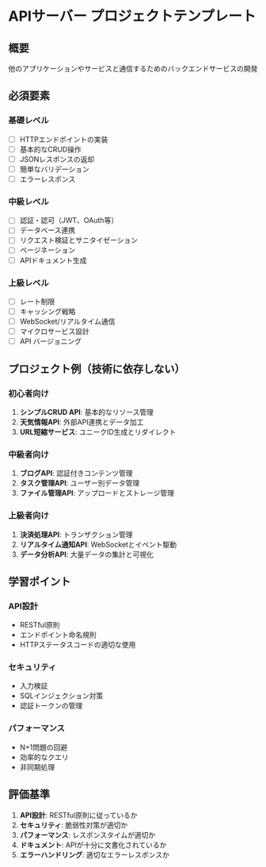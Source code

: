 # APIサーバー プロジェクトテンプレート

## 概要
他のアプリケーションやサービスと通信するためのバックエンドサービスの開発

## 必須要素

### 基礎レベル
- [ ] HTTPエンドポイントの実装
- [ ] 基本的なCRUD操作
- [ ] JSONレスポンスの返却
- [ ] 簡単なバリデーション
- [ ] エラーレスポンス

### 中級レベル
- [ ] 認証・認可（JWT、OAuth等）
- [ ] データベース連携
- [ ] リクエスト検証とサニタイゼーション
- [ ] ページネーション
- [ ] APIドキュメント生成

### 上級レベル
- [ ] レート制限
- [ ] キャッシング戦略
- [ ] WebSocket/リアルタイム通信
- [ ] マイクロサービス設計
- [ ] API バージョニング

## プロジェクト例（技術に依存しない）

### 初心者向け
1. **シンプルCRUD API**: 基本的なリソース管理
2. **天気情報API**: 外部API連携とデータ加工
3. **URL短縮サービス**: ユニークID生成とリダイレクト

### 中級者向け
1. **ブログAPI**: 認証付きコンテンツ管理
2. **タスク管理API**: ユーザー別データ管理
3. **ファイル管理API**: アップロードとストレージ管理

### 上級者向け
1. **決済処理API**: トランザクション管理
2. **リアルタイム通知API**: WebSocketとイベント駆動
3. **データ分析API**: 大量データの集計と可視化

## 学習ポイント

### API設計
- RESTful原則
- エンドポイント命名規則
- HTTPステータスコードの適切な使用

### セキュリティ
- 入力検証
- SQLインジェクション対策
- 認証トークンの管理

### パフォーマンス
- N+1問題の回避
- 効率的なクエリ
- 非同期処理

## 評価基準

1. **API設計**: RESTful原則に従っているか
2. **セキュリティ**: 脆弱性対策が適切か
3. **パフォーマンス**: レスポンスタイムが適切か
4. **ドキュメント**: APIが十分に文書化されているか
5. **エラーハンドリング**: 適切なエラーレスポンスか
